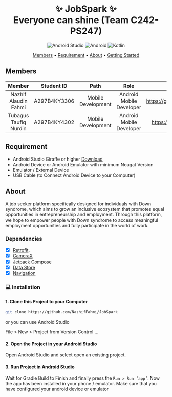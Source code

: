 <div align="center">

# ✨ JobSpark ✨ <br> Everyone can shine (Team C242-PS247)

![Android Studio](https://img.shields.io/badge/Android%20Studio-3DDC84.svg?style=for-the-badge&logo=android-studio&logoColor=white)
![Android](https://img.shields.io/badge/Android-3DDC84?style=for-the-badge&logo=android&logoColor=white)
![Kotlin](https://img.shields.io/badge/kotlin-%237F52FF.svg?style=for-the-badge&logo=kotlin&logoColor=white)

[Members](#members) •
[Requirement](#requirement) •
[About](#about) •
[Getting Started](#getting-started)

</div>


## Members
| Member | Student ID | Path | Role | Contacts |
| :-: | :-: | :-: | :-: | :-: |
| Nazhif Alaudin Fahmi | A297B4KY3306 | Mobile Development | Android Mobile Developer | https://github.com/NazhifFahmi|
| Tubagus Taufiq Nurdin | A297B4KY4302 | Mobile Development | Android Mobile Developer | https://github.com/ttaufiiqn|

## Requirement
* Android Studio Giraffe or higher [Download](https://developer.android.com/studio?hl=id)
* Android Device or Android Emulator with minimum Nougat Version
* Emulator / External Device
* USB Cable (to Connect Android Device to your Computer)

## About
A job seeker platform specifically designed for individuals with Down syndrome, which aims to grow an inclusive ecosystem that promotes equal opportunities in entrepreneurship and employment. Through this platform, we hope to empower people with Down syndrome to access meaningful employment opportunities and fully participate in the world of work.

### Dependencies
- [x] [Retrofit](https://square.github.io/retrofit/).
- [x] [CameraX](https://developer.android.com/training/camerax)
- [x] [Jetpack Compose](https://developer.android.com/jetpack?hl=id)
- [x] [Data Store](https://developer.android.com/jetpack/androidx/releases/datastore?hl=id)
- [x] [Navigation](https://developer.android.com/jetpack/compose/navigation)

### 💻 Installation
#### 1. Clone this Project to your Computer
```bash
git clone https://github.com/NazhifFahmi/JobSpark
```

or you can use Android Studio 

File > New > Project from Version Control ...

#### 2. Open the Project in your Android Studio
Open Android Studio and select open an existing project.

#### 3. Run Project in Android Studio
Wait for Gradle Build to Finish and finally press the `Run > Run ‘app’`. Now the app has been installed in your phone / emulator. Make sure that you have configured your android device or emulator
